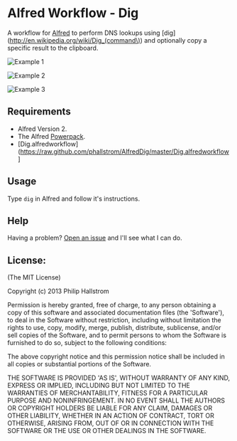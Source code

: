 # Alfred Workflow - Dig

A workflow for [Alfred](http://www.alfredapp.com/) to perform DNS lookups using [dig](http://en.wikipedia.org/wiki/Dig_(command\))
and optionally copy a specific result to the clipboard.

![Example 1](https://raw.github.com/phallstrom/AlfredDig/master/screenshots/1.png)

![Example 2](https://raw.github.com/phallstrom/AlfredDig/master/screenshots/2.png)

![Example 3](https://raw.github.com/phallstrom/AlfredDig/master/screenshots/3.png)

## Requirements

- Alfred Version 2.
- The Alfred [Powerpack](http://www.alfredapp.com/powerpack/).
- [Dig.alfredworkflow](https://raw.github.com/phallstrom/AlfredDig/master/Dig.alfredworkflow]

## Usage

Type `dig` in Alfred and follow it's instructions.

## Help

Having a problem?  [Open an issue](https://github.com/phallstrom/AlfredDig/issues) and I'll see what I can do.

## License:

(The MIT License)

Copyright (c) 2013 Philip Hallstrom

Permission is hereby granted, free of charge, to any person obtaining
a copy of this software and associated documentation files (the
'Software'), to deal in the Software without restriction, including
without limitation the rights to use, copy, modify, merge, publish,
distribute, sublicense, and/or sell copies of the Software, and to
permit persons to whom the Software is furnished to do so, subject to
the following conditions:

The above copyright notice and this permission notice shall be
included in all copies or substantial portions of the Software.

THE SOFTWARE IS PROVIDED 'AS IS', WITHOUT WARRANTY OF ANY KIND,
EXPRESS OR IMPLIED, INCLUDING BUT NOT LIMITED TO THE WARRANTIES OF
MERCHANTABILITY, FITNESS FOR A PARTICULAR PURPOSE AND NONINFRINGEMENT.
IN NO EVENT SHALL THE AUTHORS OR COPYRIGHT HOLDERS BE LIABLE FOR ANY
CLAIM, DAMAGES OR OTHER LIABILITY, WHETHER IN AN ACTION OF CONTRACT,
TORT OR OTHERWISE, ARISING FROM, OUT OF OR IN CONNECTION WITH THE
SOFTWARE OR THE USE OR OTHER DEALINGS IN THE SOFTWARE.
